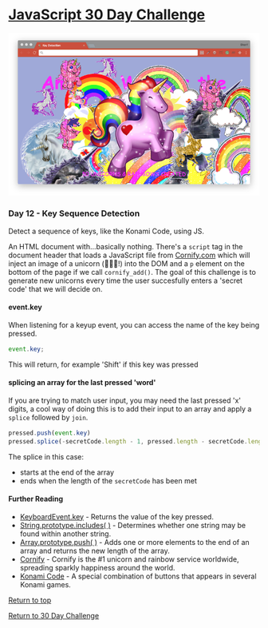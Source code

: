 # [JavaScript 30 Day Challenge](https://javascript30.com/)
![JavaScript30](./day12KeyDetect.png)

### Day 12 - Key Sequence Detection
Detect a sequence of keys, like the Konami Code, using JS.

An HTML document with...basically nothing. There's a `script` tag in the document header that loads a JavaScript file from [Cornify.com](https://www.cornify.com) which will inject an image of a unicorn (🦄🦄🦄!) into the DOM and a `p` element on the bottom of the page if we call `cornify_add()`. The goal of this challenge is to generate new unicorns every time the user succesfully enters a 'secret code' that we will decide on.

#### event.key
When listening for a keyup event, you can access the name of the key being pressed.
```js
event.key;
```
This will return, for example 'Shift' if this key was pressed

#### splicing an array for the last pressed 'word'
If you are trying to match user input, you may need the last pressed 'x' digits, a cool way of doing this is to add their input to an array and apply a `splice` followed by `join`.
```js
pressed.push(event.key)
pressed.splice(-secretCode.length - 1, pressed.length - secretCode.length);
```
The splice in this case:
- starts at the end of the array
- ends when the length of the `secretCode` has been met

#### Further Reading
- [KeyboardEvent.key](https://developer.mozilla.org/en-US/docs/Web/API/KeyboardEvent/key) - Returns the value of the key pressed.
- [String.prototype.includes( )](https://developer.mozilla.org/en-US/docs/Web/JavaScript/Reference/Global_Objects/String/includes) - Determines whether one string may be found within another string.
- [Array.prototype.push( )](https://developer.mozilla.org/en-US/docs/Web/JavaScript/Reference/Global_Objects/Array/push) - Adds one or more elements to the end of an array and returns the new length of the array.
- [Cornify](http://www.cornify.com/) - Cornify is the #1 unicorn and rainbow service worldwide, spreading sparkly happiness around the world.
- [Konami Code](http://contra.wikia.com/wiki/Konami_Code) - A special combination of buttons that appears in several Konami games.

[Return to top](#javascript-30-day-challenge)

[Return to 30 Day Challenge](../../README.md)
